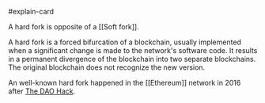 #explain-card 

A hard fork is opposite of a [[Soft fork]]. 

A hard fork is a forced bifurcation of a blockchain, usually implemented when a significant change is made to the network's software code. It results in a permanent divergence of the blockchain into two separate blockchains. The original blockchain does not recognize the new version. 

An well-known hard fork happened in the [[Ethereum]] network in 2016 after [The DAO Hack](https://cryptodose.net/learn/the-dao-hack/). 